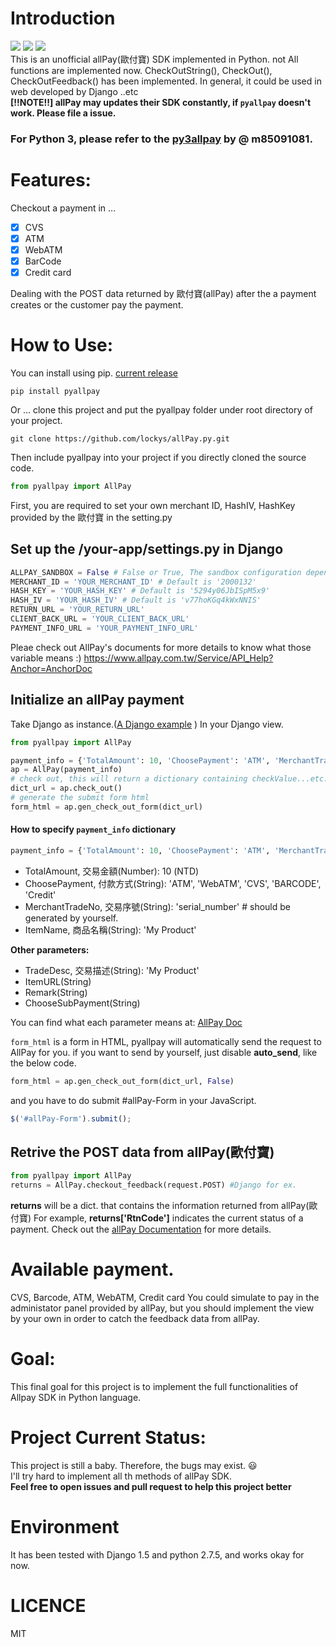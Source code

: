 Introduction
==
![](https://img.shields.io/badge/pyallpay-version_0.0.12-yellow.svg) ![](https://img.shields.io/badge/python-2.7.5-green.svg) ![](https://img.shields.io/badge/django-1.5.6-blue.svg)  
This is an unofficial allPay(歐付寶) SDK implemented in Python. not All functions are implemented now.
CheckOutString(), CheckOut(), CheckOutFeedback() has been implemented.
In general, it could be used in web developed by Django ..etc  
**[!!NOTE!!] allPay may updates their SDK constantly, if `pyallpay` doesn't work. Please file a issue.**

### For Python 3, please refer to the [py3allpay](https://github.com/m85091081/py3allpay) by @ m85091081.

Features:
==
Checkout a payment in ...

- [x] CVS
- [x] ATM
- [x] WebATM
- [x] BarCode
- [x] Credit card

Dealing with the POST data returned by 歐付寶(allPay) after the a payment creates or the customer pay the payment.

How to Use:
==
You can install using pip. [current release](https://pypi.python.org/pypi/pyallpay)

    pip install pyallpay

Or ... clone this project and put the pyallpay folder under root directory of your project.

    git clone https://github.com/lockys/allPay.py.git

Then include pyallpay into your project if you directly cloned the source code.
```python
from pyallpay import AllPay
```
First, you are required to set your own merchant ID, HashIV, HashKey provided by the 歐付寶 in the setting.py

## Set up the /your-app/settings.py in Django
```python
ALLPAY_SANDBOX = False # False or True, The sandbox configuration depend on you.
MERCHANT_ID = 'YOUR_MERCHANT_ID' # Default is '2000132'
HASH_KEY = 'YOUR_HASH_KEY' # Default is '5294y06JbISpM5x9'
HASH_IV = 'YOUR_HASH_IV' # Default is 'v77hoKGq4kWxNNIS'
RETURN_URL = 'YOUR_RETURN_URL'
CLIENT_BACK_URL = 'YOUR_CLIENT_BACK_URL'
PAYMENT_INFO_URL = 'YOUR_PAYMENT_INFO_URL'
```
Pleae check out AllPay's documents for more details to know what those variable means :)
https://www.allpay.com.tw/Service/API_Help?Anchor=AnchorDoc

## Initialize an allPay payment

Take Django as instance.([A Django example](https://github.com/lockys/allPay.py/tree/master/demo_django_app)
)
In your Django view.
```python
from pyallpay import AllPay

payment_info = {'TotalAmount': 10, 'ChoosePayment': 'ATM', 'MerchantTradeNo': 'xvd123test', 'ItemName': "test"}
ap = AllPay(payment_info)
# check out, this will return a dictionary containing checkValue...etc.
dict_url = ap.check_out()
# generate the submit form html
form_html = ap.gen_check_out_form(dict_url)
```
#### How to specify `payment_info` dictionary
```python
payment_info = {'TotalAmount': 10, 'ChoosePayment': 'ATM', 'MerchantTradeNo': 'xvd123test', 'ItemName': "test"}
```
- TotalAmount, 交易金額(Number): 10 (NTD)
- ChoosePayment, 付款方式(String): 'ATM', 'WebATM', 'CVS', 'BARCODE', 'Credit'
- MerchantTradeNo, 交易序號(String): 'serial_number' # should be generated by yourself.
- ItemName, 商品名稱(String): 'My Product'  

**Other parameters:**
- TradeDesc, 交易描述(String): 'My Product'
- ItemURL(String)
- Remark(String)
- ChooseSubPayment(String)

You can find what each parameter means at:
[AllPay Doc](https://www.allpay.com.tw/Service/API_Help?Anchor=AnchorDoc)

`form_html` is a form in HTML, pyallpay will automatically send the request to AllPay for you.
if you want to send by yourself, just disable **auto_send**, like the below code.
```python
form_html = ap.gen_check_out_form(dict_url, False)
```
and you have to do submit #allPay-Form in your JavaScript.
```javascript
$('#allPay-Form').submit();
```

## Retrive the POST data from allPay(歐付寶)
```python
from pyallpay import AllPay
returns = AllPay.checkout_feedback(request.POST) #Django for ex.
```
**returns** will be a dict. that contains the information returned from allPay(歐付寶)
For example, **returns['RtnCode']** indicates the current status of a payment.
Check out the [allPay Documentation](https://www.allpay.com.tw/Service/API_Help?Anchor=AnchorDoc) for more details.

Available payment.
==
CVS, Barcode, ATM, WebATM, Credit card
You could simulate to pay in the administator panel provided by allPay, but you should implement the view by your own in order to catch the feedback data from allPay.

Goal:
==
This final goal for this project is to implement the full functionalities of Allpay SDK in Python language.

Project Current Status:
==
This project is still a baby. Therefore, the bugs may exist. :smiley:  
I'll try hard to implement all th methods of allPay SDK.  
**Feel free to open issues and pull request to help this project better**

Environment
==
It has been tested with Django 1.5 and python 2.7.5, and works okay for now.

LICENCE
==
MIT
